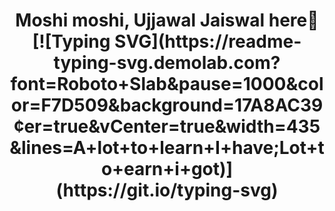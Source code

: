 <h1 align="center">Moshi moshi, Ujjawal Jaiswal here👋
[![Typing SVG](https://readme-typing-svg.demolab.com?font=Roboto+Slab&pause=1000&color=F7D509&background=17A8AC39&center=true&vCenter=true&width=435&lines=A+lot+to+learn+I+have;Lot+to+earn+i+got)](https://git.io/typing-svg)
</h1>

<!--
**Ujjawal0204/Ujjawal0204** is a ✨ _special_ ✨ repository because its `README.md` (this file) appears on your GitHub profile.

Here are some ideas to get you started:

- 🔭 I’m currently working on ...
- 🌱 I’m currently learning ...
- 👯 I’m looking to collaborate on ...
- 🤔 I’m looking for help with ...
- 💬 Ask me about ...
- 📫 How to reach me: ...
- 😄 Pronouns: ...
- ⚡ Fun fact: ...
-->
